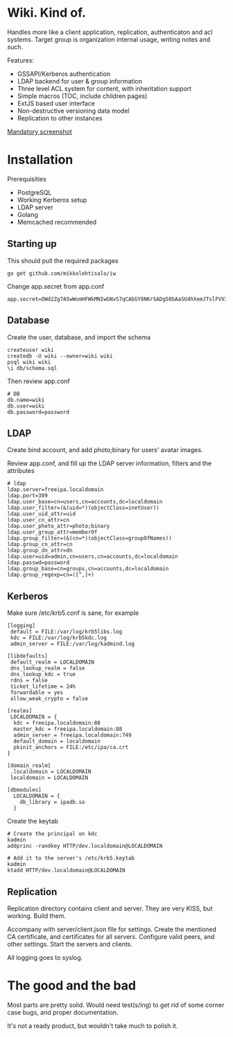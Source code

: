 Wiki. Kind of.
==============

Handles more like a client application, replication, authenticaton and acl systems. Target group is organization internal usage, writing notes and such.

Features:
* GSSAPI/Kerberos authentication
* LDAP backend for user & group information
* Three level ACL system for content, with inheritation support
* Simple macros (TOC, include children pages)
* ExtJS based user interface
* Non-destructive versioning data model
* Replication to other instances

[Mandatory screenshot][1]

Installation
============

Prerequisities
* PostgreSQL
* Working Kerberos setup
* LDAP server 
* Golang
* Memcached recommended

Starting up
-----------

This should pull the required packages

```
go get github.com/mikkolehtisalo/iw
```

Change app.secret from app.conf

```
app.secret=OWd2Zg7A5wWomHFWkMNIwGNvS7qCAbGY8NKrSADg50bAaSU4hXemJTslFVV3Ah3Q
```

Database
--------

Create the user, database, and import the schema

```
createuser wiki
createdb -U wiki --owner=wiki wiki
psql wiki wiki
\i db/schema.sql
```

Then review app.conf

```
# DB
db.name=wiki
db.user=wiki
db.password=password
```

LDAP
----

Create bind account, and add photo;binary for users' avatar images.

Review app.conf, and fill up the LDAP server information, filters and the attributes
```
# ldap
ldap.server=freeipa.localdomain
ldap.port=389
ldap.user_base=cn=users,cn=accounts,dc=localdomain
ldap.user_filter=(&(uid=*)(objectClass=inetUser))
ldap.user_uid_attr=uid
ldap.user_cn_attr=cn
ldap.user_photo_attr=photo;binary
ldap.user_group_attr=memberOf
ldap.group_filter=(&(cn=*)(objectClass=groupOfNames))
ldap.group_cn_attr=cn
ldap.group_dn_attr=dn
ldap.user=uid=admin,cn=users,cn=accounts,dc=localdomain
ldap.passwd=password
ldap.group_base=cn=groups,cn=accounts,dc=localdomain
ldap.group_regexp=cn=([^,]+)
```

Kerberos
--------

Make sure /etc/krb5.conf is sane, for example

```
[logging]
 default = FILE:/var/log/krb5libs.log
 kdc = FILE:/var/log/krb5kdc.log
 admin_server = FILE:/var/log/kadmind.log

[libdefaults]
 default_realm = LOCALDOMAIN
 dns_lookup_realm = false
 dns_lookup_kdc = true
 rdns = false
 ticket_lifetime = 24h
 forwardable = yes
 allow_weak_crypto = false

[realms]
 LOCALDOMAIN = {
  kdc = freeipa.localdomain:88
  master_kdc = freeipa.localdomain:88
  admin_server = freeipa.localdomain:749
  default_domain = localdomain
  pkinit_anchors = FILE:/etc/ipa/ca.crt
}

[domain_realm]
 .localdomain = LOCALDOMAIN
 localdomain = LOCALDOMAIN

[dbmodules]
  LOCALDOMAIN = {
    db_library = ipadb.so
  }

```

Create the keytab

```
# Create the principal on kdc
kadmin
addprinc -randkey HTTP/dev.localdomain@LOCALDOMAIN

# Add it to the server's /etc/krb5.keytab
kadmin
ktadd HTTP/dev.localdomain@LOCALDOMAIN
```

Replication
-----------

Replication directory contains client and server. They are very KISS, but working. Build them. 

Accompany with server/client.json file for settings. Create the mentioned CA certificate, and certificates for all servers. Configure valid peers, and other settings. Start the servers and clients. 

All logging goes to syslog.

The good and the bad
====================

Most parts are pretty solid. Would need test(s/ing) to get rid of some corner case bugs, and proper documentation.

It's not a ready product, but wouldn't take much to polish it.

[1]:http://screenshot.org/
